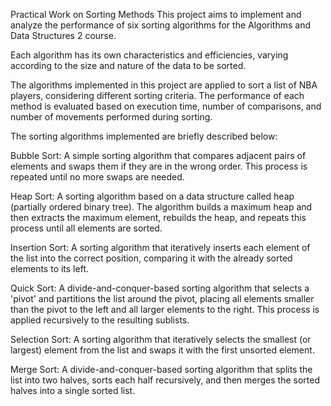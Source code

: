 Practical Work on Sorting Methods
This project aims to implement and analyze the performance of six sorting algorithms for the Algorithms and Data Structures 2 course.

Each algorithm has its own characteristics and efficiencies, varying according to the size and nature of the data to be sorted.

The algorithms implemented in this project are applied to sort a list of NBA players, considering different sorting criteria. The performance of each method is evaluated based on execution time, number of comparisons, and number of movements performed during sorting.

The sorting algorithms implemented are briefly described below:

Bubble Sort:
A simple sorting algorithm that compares adjacent pairs of elements and swaps them if they are in the wrong order. This process is repeated until no more swaps are needed.

Heap Sort:
A sorting algorithm based on a data structure called heap (partially ordered binary tree). The algorithm builds a maximum heap and then extracts the maximum element, rebuilds the heap, and repeats this process until all elements are sorted.

Insertion Sort:
A sorting algorithm that iteratively inserts each element of the list into the correct position, comparing it with the already sorted elements to its left.

Quick Sort:
A divide-and-conquer-based sorting algorithm that selects a 'pivot' and partitions the list around the pivot, placing all elements smaller than the pivot to the left and all larger elements to the right. This process is applied recursively to the resulting sublists.

Selection Sort:
A sorting algorithm that iteratively selects the smallest (or largest) element from the list and swaps it with the first unsorted element.

Merge Sort:
A divide-and-conquer-based sorting algorithm that splits the list into two halves, sorts each half recursively, and then merges the sorted halves into a single sorted list.